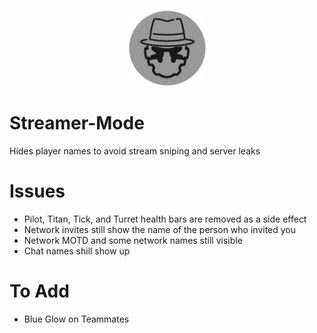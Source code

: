 <p align="center" style="text-align:center"><img width="125" height="122" src="https://raw.githubusercontent.com/taskinoz/Streamer-Mode/master/assets/icon.png" alt="Streamer Mode - Incognito Pilot Helmet" /></p>

# Streamer-Mode
Hides player names to avoid stream sniping and server leaks

# Issues

- Pilot, Titan, Tick, and Turret health bars are removed as a side effect
- Network invites still show the name of the person who invited you
- Network MOTD and some network names still visible
- Chat names shill show up

# To Add

- Blue Glow on Teammates
